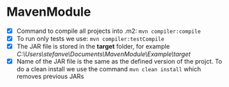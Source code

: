 # MavenModule

- [x] Command to compile all projects into .m2: ```mvn compiler:compile```
- [x] To run only tests we use: ```mvn compiler:testCompile  ```
- [x] The JAR file is stored in the **target** folder, for example *C:\Users\stefanve\Documents\MavenModule\Example\target*
- [x] Name of the JAR file is the same as the defined version of the projct. To do a clean install we use the command  ```mvn clean install``` which removes previous JARs
